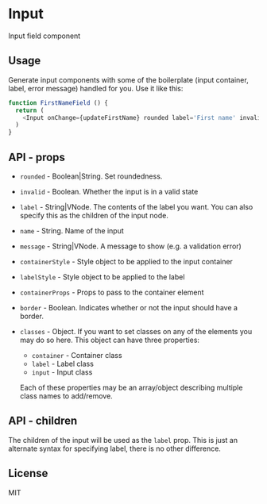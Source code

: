 # Input

Input field component

## Usage

Generate input components with some of the boilerplate (input container, label, error message) handled for you. Use it like this:

```javascript
function FirstNameField () {
  return (
    <Input onChange={updateFirstName} rounded label='First name' invalid={false} />
  )
}
```

## API - props

  * `rounded` - Boolean|String. Set roundedness.
  * `invalid` - Boolean. Whether the input is in a valid state
  * `label` - String|VNode. The contents of the label you want. You can also specify this as the children of the input node.
  * `name` - String. Name of the input
  * `message` - String|VNode. A message to show (e.g. a validation error)
  * `containerStyle` - Style object to be applied to the input container
  * `labelStyle` - Style object to be applied to the label
  * `containerProps` - Props to pass to the container element
  * `border` - Boolean. Indicates whether or not the input should have a border.
  * `classes` - Object. If you want to set classes on any of the elements you may do so here. This object can have three properties:

    * `container` - Container class
    * `label` - Label class
    * `input` - Input class

    Each of these properties may be an array/object describing multiple class names to add/remove.

## API - children

  The children of the input will be used as the `label` prop. This is just an alternate syntax for specifying label, there is no other difference.

## License

MIT
